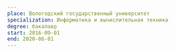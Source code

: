 ```yaml
---
place: Вологодский государственный университет
specialization: Информатика и вычислительная техника
degree: бакалавр
start: 2016-09-01
end: 2020-06-01
---
```


